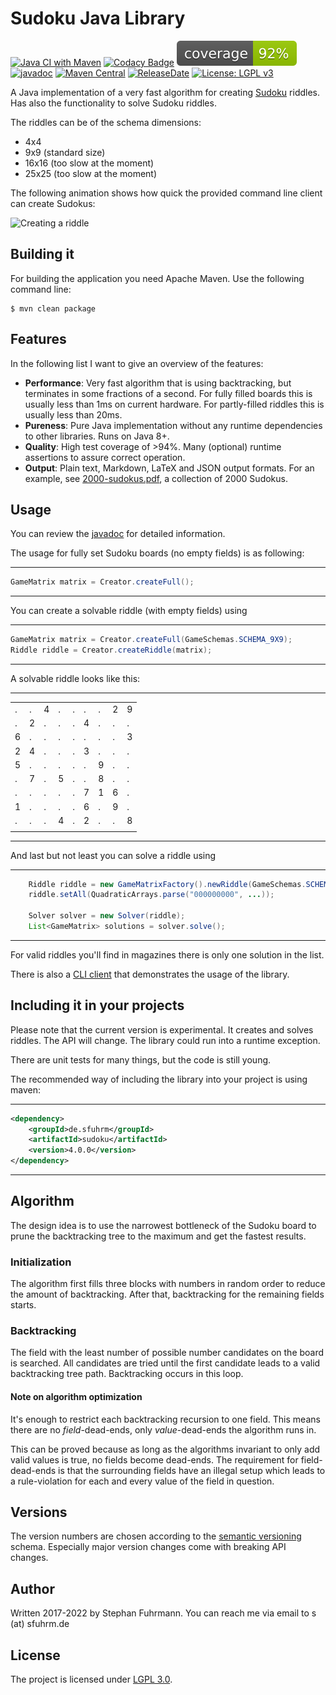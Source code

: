 Sudoku Java Library
===================
[![Java CI with Maven](https://github.com/sfuhrm/sudoku/actions/workflows/maven.yml/badge.svg)](https://github.com/sfuhrm/sudoku/actions/workflows/maven.yml)
[![Codacy Badge](https://api.codacy.com/project/badge/Grade/8b4f8ac857734c14954d792131b26c85)](https://www.codacy.com/app/sfuhrm/sudoku?utm_source=github.com&amp;utm_medium=referral&amp;utm_content=sfuhrm/sudoku&amp;utm_campaign=Badge_Grade)
[![Coverage](https://raw.githubusercontent.com/sfuhrm/sudoku/master/.github/badges/jacoco.svg)](https://github.com/sfuhrm/sudoku/actions)
[![javadoc](https://javadoc.io/badge2/de.sfuhrm/sudoku/javadoc.svg)](https://javadoc.io/doc/de.sfuhrm/sudoku)
[![Maven Central](https://maven-badges.herokuapp.com/maven-central/de.sfuhrm/sudoku/badge.svg)](https://maven-badges.herokuapp.com/maven-central/de.sfuhrm/sudoku)
[![ReleaseDate](https://img.shields.io/github/release-date/sfuhrm/sudoku)](https://github.com/sfuhrm/sudoku/releases)
[![License: LGPL v3](https://img.shields.io/badge/License-LGPL%20v3-blue.svg)](https://www.gnu.org/licenses/lgpl-3.0)

A Java implementation of a very fast algorithm for creating [Sudoku](https://en.wikipedia.org/wiki/Sudoku) riddles.
Has also the functionality to solve Sudoku riddles.

The riddles can be of the schema dimensions:
* 4x4
* 9x9 (standard size)
* 16x16 (too slow at the moment)
* 25x25 (too slow at the moment)

The following animation shows how quick the provided command line client can create Sudokus:

![Creating a riddle](http://sfuhrm.de/wp-content/uploads/2017/11/Sudoku-Create-Riddle-SF-1.gif
 "Creating a riddle")

## Building it

For building the application you need Apache Maven.
Use the following command line:

    $ mvn clean package

## Features

In the following list I want to give an overview of the features:

* **Performance**: Very fast algorithm that is using backtracking, but terminates in some fractions of a second. For fully filled boards this is usually less than 1ms on current hardware. For partly-filled riddles this is usually less than 20ms.
* **Pureness**: Pure Java implementation without any runtime dependencies to other libraries. Runs on Java 8+.
* **Quality**: High test coverage of >94%. Many (optional) runtime assertions to assure correct operation.
* **Output**: Plain text, Markdown, LaTeX and JSON output formats. For an example, see [2000-sudokus.pdf](https://github.com/sfuhrm/sudoku/releases/download/v0.1.3/2000-sudokus.pdf), a collection of 2000 Sudokus.

## Usage

You can review the [javadoc](https://javadoc.io/doc/de.sfuhrm/sudoku) for
detailed information.

The usage for fully set Sudoku boards (no empty fields) is as following:

---------------------------------------

```java
GameMatrix matrix = Creator.createFull();
```

---------------------------------------

You can create a solvable riddle (with empty fields) using

---------------------------------------

```java
GameMatrix matrix = Creator.createFull(GameSchemas.SCHEMA_9X9);
Riddle riddle = Creator.createRiddle(matrix);
```

---------------------------------------

A solvable riddle looks like this:

---------------------------------------
|  |  |  |  |  |  |  |  |  |
|---|---|---|---|---|---|---|---|---|
| . | . | 4 | . | . | . | . | 2 | 9 |
| . | 2 | . | . | . | 4 | . | . | . |
| 6 | . | . | . | . | . | . | . | 3 |
| 2 | 4 | . | . | . | 3 | . | . | . |
| 5 | . | . | . | . | . | 9 | . | . |
| . | 7 | . | 5 | . | . | 8 | . | . |
| . | . | . | . | . | 7 | 1 | 6 | . |
| 1 | . | . | . | . | 6 | . | 9 | . |
| . | . | . | 4 | . | 2 | . | . | 8 |
|  |  |  |  |  |  |  |  |  |
---------------------------------------

And last but not least you can solve a riddle using

---------------------------------------

```java
    Riddle riddle = new GameMatrixFactory().newRiddle(GameSchemas.SCHEMA_9X9);
    riddle.setAll(QuadraticArrays.parse("000000000", ...));

    Solver solver = new Solver(riddle);
    List<GameMatrix> solutions = solver.solve();
```

---------------------------------------

For valid riddles you'll find in magazines there is only one solution in the list.

There is also a [CLI client](sudoku-client) that demonstrates the usage of the library.

## Including it in your projects

Please note that the current version is experimental. It creates and solves riddles. The API will change.
The library could run into a runtime exception.

There are unit tests for many things, but the code is still young.

The recommended way of including the library into your project is using maven:

---------------------------------------

```xml
<dependency>
    <groupId>de.sfuhrm</groupId>
    <artifactId>sudoku</artifactId>
    <version>4.0.0</version>
</dependency>
```

---------------------------------------

## Algorithm

The design idea is to use the narrowest bottleneck of the Sudoku board to prune the backtracking
tree to the maximum and get the fastest results.

### Initialization

The algorithm first fills three blocks with numbers in random order to reduce the amount of backtracking.
After that, backtracking for the remaining fields starts.

### Backtracking

The field with the least number of possible number candidates on the board is searched. 
All candidates are tried until the first candidate leads to a valid backtracking tree path. Backtracking occurs in this loop.

#### Note on algorithm optimization

It's enough to restrict each backtracking recursion to one field. 
This means there are no *field*-dead-ends, only *value*-dead-ends
the algorithm runs in.

This can be proved because as long as the algorithms invariant to only
add valid values is true, no fields become dead-ends. The requirement
for field-dead-ends is that the surrounding fields have an illegal
setup which leads to a rule-violation for each and every value of the
field in question.

## Versions

The version numbers are chosen according to the
[semantic versioning](https://semver.org/) schema.
Especially major version changes come with breaking API
changes.

## Author

Written 2017-2022 by Stephan Fuhrmann. You can reach me via email to s (at) sfuhrm.de

## License

The project is licensed under [LGPL 3.0](https://www.gnu.org/licenses/lgpl-3.0.en.html).
